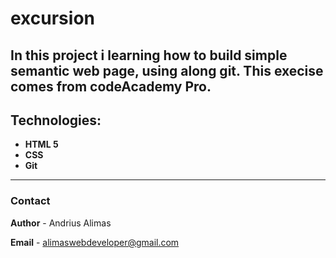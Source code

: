 # excursion

In this project i learning how to build simple semantic web page, using along git. This execise comes from codeAcademy Pro.
---

## Technologies:
 * **HTML 5**
 * **CSS**
 * **Git**
 
 ---
 
 ### Contact
 **Author** - Andrius Alimas

 **Email** - alimaswebdeveloper@gmail.com
